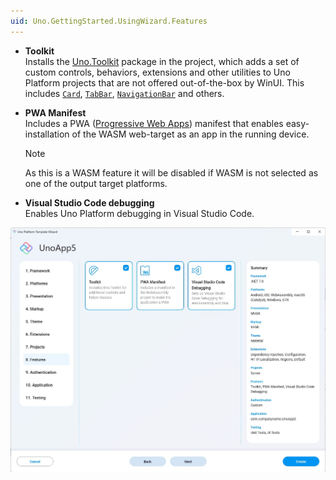 ```yaml
---
uid: Uno.GettingStarted.UsingWizard.Features
---
```


- **Toolkit**  
    Installs the [Uno.Toolkit](https://github.com/unoplatform/uno.toolkit.ui) package in the project, which adds a set of custom controls, behaviors, extensions and other utilities to Uno Platform projects that are not offered out-of-the-box by WinUI. This includes [`Card`](https://github.com/unoplatform/uno.toolkit.ui/blob/main/src/Uno.Toolkit.UI/Controls/Card/Card.cs), [`TabBar`](https://github.com/unoplatform/uno.toolkit.ui/blob/main/src/Uno.Toolkit.UI/Controls/TabBar/TabBar.cs), [`NavigationBar`](https://github.com/unoplatform/uno.toolkit.ui/blob/main/src/Uno.Toolkit.UI/Controls/NavigationBar/NavigationBar.cs) and others.

- **PWA Manifest**  
    Includes a PWA ([Progressive Web Apps](https://learn.microsoft.com/en-us/microsoft-edge/progressive-web-apps-chromium)) manifest that enables easy-installation of the WASM web-target as an app in the running device.

    > [!NOTE]
    > As this is a WASM feature it will be disabled if WASM is not selected as one of the output target platforms.

- **Visual Studio Code debugging**  
    Enables Uno Platform debugging in Visual Studio Code.

![](assets/features.jpg)
